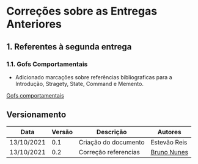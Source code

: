 # Correções sobre as Entregas Anteriores

## 1. Referentes à segunda entrega

### 1.1. Gofs Comportamentais 

* Adicionado marcações sobre referências bibliograficas para a Introdução, Stragety, State, Command e Memento. 

[Gofs comportamentais](https://unbarqdsw2021-1.github.io/2021.1_G04_Cardeal/padroesDeProjeto/gofs_comportamentais/)




## Versionamento
| Data       | Versão | Descrição         | Autores       |
| ---------- | ------ | ----------------- | ------------- |
| 13/10/2021 | 0.1    | Criação do documento | Estevão Reis  |
| 13/10/2021 | 0.2    | Correção referencias               | [Bruno Nunes](https://github.com/brunocmo)  